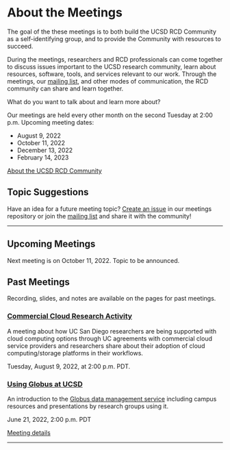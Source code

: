 # About the Meetings

The goal of the these meetings is to both build the UCSD RCD Community as a self-identifying group, and to provide the Community with resources to succeed.

During the meetings, researchers and RCD professionals can come together to discuss issues important to the UCSD research community, learn about resources, software, tools, and services relevant to our work. Through the meetings, our [mailing list](https://groups.google.com/a/ucsd.edu/g/ucsd-rcd-l), and other modes of communication, the RCD community can share and learn together.

What do you want to talk about and learn more about?

Our meetings are held every other month on the second Tuesday at 2:00
p.m. Upcoming meeting dates:
* August 9, 2022
* October 11, 2022
* December 13, 2022
* February 14, 2023

[About the UCSD RCD Community](https://ucsd-rcd.github.io/)

## Topic Suggestions

Have an idea for a future meeting topic? [Create an issue](https://github.com/ucsd-rcd/meetings/issues/new?title=Topic+suggestion:) in our meetings repository or join the [mailing list](https://groups.google.com/a/ucsd.edu/g/ucsd-rcd-l) and share it with the community!

---

## Upcoming Meetings

Next meeting is on October 11, 2022. Topic to be announced.

## Past Meetings

Recording, slides, and notes are available on the pages for past meetings.

### [Commercial Cloud Research Activity](./events/2022-08-09-Commercial-Cloud-Research-Activity.html)

A meeting about how UC San Diego researchers are being supported with cloud computing options through UC agreements with commercial cloud service providers and researchers share about their adoption of cloud computing/storage platforms in their workflows.

Tuesday, August 9, 2022, at 2:00 p.m. PDT.

### [Using Globus at UCSD](./events/2022-06-21-Globus-at-UCSD.html)

An introduction to the [Globus data management service](https://globus.org/) including campus
resources and presentations by research groups using it.

June 21, 2022, 2:00 p.m. PDT

[Meeting details](./events/2022-06-21-Globus-at-UCSD.html)

---
